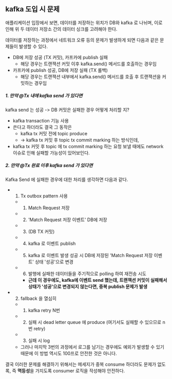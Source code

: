 

## kafka 도입 시 문제
애플리케이션 입장에서 보면, 데이터를 저장하는 위치가 DB와 kafka 로 나뉘며,
이로 인해 위 두 데이터 저장소 간의 데이터 싱크를 고려해야 한다.

데이터를 저장하는 과정에서 네트워크 오류 등의 문제가 발생하게 되면 다음과 같은 문제들이 발생할 수 있다.
- DB에 저장 성공 (TX 커밋), 카프카에 publish 실패
    - 해당 경우는 트랜잭션 커밋 이후 kafka.send() 메서드를 호출하는 경우임
- 카프카에 publish 성공, DB에 저장 실패 (TX 롤백)
    - 해당 경우는 트랜잭션 내부에서 kafka.send() 메서드를 호출 후 트랜잭션을 커밋하는 경우임




##### 1. 만약 @Tx 내에 kafka send 가 있다면
kafka send 는 성공 -> DB 커밋은 실패한 경우 어떻게 처리할 지?
- kafka transaction 기능 사용
- 쓴다고 하더라도 결국 그 동작은
    - kafka tx 커밋 전에 topic produce
    - -> kafka tx 커밋 후 topic tx commit marking 하는 방식인데,
- kafka tx 커밋 후 topic 에 tx commit marking 하는 요청 보낼 때에도 network 이슈로 인해 실패할 가능성이 있어보인다.



##### 2. 만약 @Tx 완료 이후 kafka send 가 있다면
Kafka Send 에 실패한 경우에 대한 처리를 생각하면 다음과 같다.
- 1. Tx outbox pattern 사용
    - 1. Match Request 저장
    - 2. 'Match Request 저장 이벤트' DB에 저장
    - 3. (DB TX 커밋)
    - 4. kafka 로 이벤트 publish
    - 5. kafka 로 이벤트 발생 성공 시 DB에 저장된 'Match Request 저장 이벤트' 상태 '성공'으로 변경
    - 6. 발행에 실패한 데이터들을 주기적으로 polling 하여 재전송 시도
        - **근데 이 경우에도, kafka에 이벤트 send 했는데, 트랜잭션 커밋이 실패해서 상태가 '성공'으로 변경되지 않는다면, 중복 publish 문제가 발생**
-  2. fallback 을 열심히
    - 1. kafka retry N번
    - 2. 실패 시 dead letter queue 에 produce (여기서도 실패할 수 있으므로 n 번 retry)
    - 3. 실패 시 log
    - 그러나 마지막 3번의 과정에서 로그를 남기는 경우에도 예외가 발생할 수 있기 때문에 이 방법 역시도 100프로 안전한 것은 아니다.

결국 이러한 문제를 해결하기 위해서는 메세지가 중복 consume 하더라도 문제가 없도록,
즉 **멱등성**을 가지도록 consumer 로직을 작성해야 안전하다.
